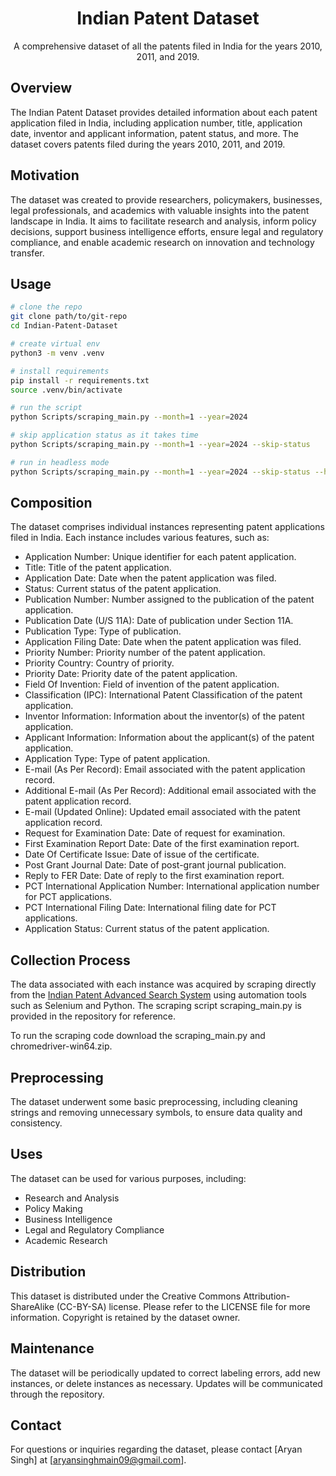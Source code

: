<h1 align="center">Indian Patent Dataset</h1>

<p align="center">A comprehensive dataset of all the patents filed in India for the years 2010, 2011, and 2019.</p>

## Overview

The Indian Patent Dataset provides detailed information about each patent application filed in India, including application number, title, application date, inventor and applicant information, patent status, and more. The dataset covers patents filed during the years 2010, 2011, and 2019.

## Motivation

The dataset was created to provide researchers, policymakers, businesses, legal professionals, and academics with valuable insights into the patent landscape in India. It aims to facilitate research and analysis, inform policy decisions, support business intelligence efforts, ensure legal and regulatory compliance, and enable academic research on innovation and technology transfer.

## Usage

```bash
# clone the repo
git clone path/to/git-repo
cd Indian-Patent-Dataset

# create virtual env
python3 -m venv .venv

# install requirements
pip install -r requirements.txt
source .venv/bin/activate

# run the script
python Scripts/scraping_main.py --month=1 --year=2024

# skip application status as it takes time
python Scripts/scraping_main.py --month=1 --year=2024 --skip-status

# run in headless mode
python Scripts/scraping_main.py --month=1 --year=2024 --skip-status --headless
```

## Composition

The dataset comprises individual instances representing patent applications filed in India. Each instance includes various features, such as:

- Application Number: Unique identifier for each patent application.
- Title: Title of the patent application.
- Application Date: Date when the patent application was filed.
- Status: Current status of the patent application.
- Publication Number: Number assigned to the publication of the patent application.
- Publication Date (U/S 11A): Date of publication under Section 11A.
- Publication Type: Type of publication.
- Application Filing Date: Date when the patent application was filed.
- Priority Number: Priority number of the patent application.
- Priority Country: Country of priority.
- Priority Date: Priority date of the patent application.
- Field Of Invention: Field of invention of the patent application.
- Classification (IPC): International Patent Classification of the patent application.
- Inventor Information: Information about the inventor(s) of the patent application.
- Applicant Information: Information about the applicant(s) of the patent application.
- Application Type: Type of patent application.
- E-mail (As Per Record): Email associated with the patent application record.
- Additional E-mail (As Per Record): Additional email associated with the patent application record.
- E-mail (Updated Online): Updated email associated with the patent application record.
- Request for Examination Date: Date of request for examination.
- First Examination Report Date: Date of the first examination report.
- Date Of Certificate Issue: Date of issue of the certificate.
- Post Grant Journal Date: Date of post-grant journal publication.
- Reply to FER Date: Date of reply to the first examination report.
- PCT International Application Number: International application number for PCT applications.
- PCT International Filing Date: International filing date for PCT applications.
- Application Status: Current status of the patent application.

## Collection Process

The data associated with each instance was acquired by scraping directly from the [Indian Patent Advanced Search System](https://iprsearch.ipindia.gov.in/publicsearch) using automation tools such as Selenium and Python. The scraping script scraping_main.py is provided in the repository for reference.

To run the scraping code download the scraping_main.py and chromedriver-win64.zip.

## Preprocessing

The dataset underwent some basic preprocessing, including cleaning strings and removing unnecessary symbols, to ensure data quality and consistency.

## Uses

The dataset can be used for various purposes, including:

- Research and Analysis
- Policy Making
- Business Intelligence
- Legal and Regulatory Compliance
- Academic Research

## Distribution

This dataset is distributed under the Creative Commons Attribution-ShareAlike (CC-BY-SA) license. Please refer to the LICENSE file for more information. Copyright is retained by the dataset owner.

## Maintenance

The dataset will be periodically updated to correct labeling errors, add new instances, or delete instances as necessary. Updates will be communicated through the repository.

## Contact

For questions or inquiries regarding the dataset, please contact [Aryan Singh] at [aryansinghmain09@gmail.com].
